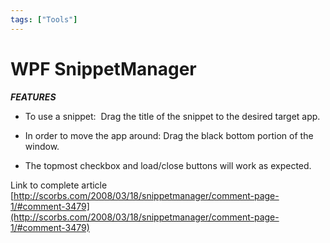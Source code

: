 ```yaml
---
tags: ["Tools"]
---
```


# WPF SnippetManager

***FEATURES***

- To use a snippet:  Drag the title of the snippet to the desired target app.

- In order to move the app around: Drag the black bottom portion of the window.

- The topmost checkbox and load/close buttons will work as expected.

Link to complete article [](http://scorbs.com/2008/03/18/snippetmanager/comment-page-1/#comment-3479)[http://scorbs.com/2008/03/18/snippetmanager/comment-page-1/#comment-3479](http://scorbs.com/2008/03/18/snippetmanager/comment-page-1/#comment-3479)

